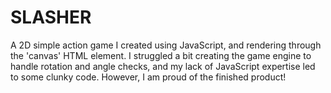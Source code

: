 # SLASHER
 A 2D simple action game I created using JavaScript, and rendering through the 'canvas' HTML element. I struggled a bit creating the game engine to handle rotation and angle checks, and my lack of JavaScript expertise led to some clunky code. However, I am proud of the finished product!
